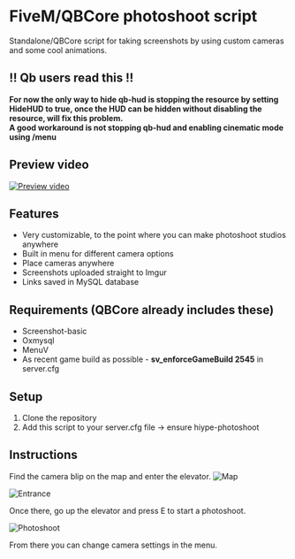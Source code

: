 # FiveM/QBCore photoshoot script
Standalone/QBCore script for taking screenshots by using custom cameras and some cool animations.

## ‼️ Qb users read this ‼️
**For now the only way to hide qb-hud is stopping the resource by setting HideHUD to true, once the HUD can be hidden without disabling the resource, will fix this problem.**<br>
**A good workaround is not stopping qb-hud and enabling cinematic mode using /menu**

## Preview video
[![Preview video](https://i.imgur.com/x8RCcET.png)](https://www.youtube.com/watch?v=3CS9mpsl_7Q "Hiype-photoshoot | Preview")

## Features
* Very customizable, to the point where you can make photoshoot studios anywhere
* Built in menu for different camera options
* Place cameras anywhere
* Screenshots uploaded straight to Imgur
* Links saved in MySQL database

## Requirements (QBCore already includes these)
* Screenshot-basic
* Oxmysql
* MenuV
* As recent game build as possible - **sv_enforceGameBuild 2545** in server.cfg

## Setup
1. Clone the repository
2. Add this script to your server.cfg file -> ensure hiype-photoshoot

## Instructions
Find the camera blip on the map and enter the elevator.
![Map](https://i.imgur.com/gKrcjOq.png)

![Entrance](https://i.imgur.com/wflmMDG.png)

Once there, go up the elevator and press E to start a photoshoot.

![Photoshoot](https://i.imgur.com/bTA6tWb.png)

From there you can change camera settings in the menu.
